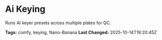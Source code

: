 # Ai Keying

Runs AI keyer presets across multiple plates for QC.

**Tags:** comfy, keying, Nano-Banana
**Last Changed:** 2025-10-14T19:20:45Z
